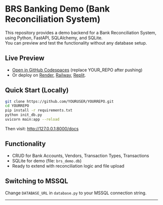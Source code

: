 # BRS Banking Demo (Bank Reconciliation System)

This repository provides a demo backend for a Bank Reconciliation System, using Python, FastAPI, SQLAlchemy, and SQLite.  
You can preview and test the functionality without any database setup.

## Live Preview

- [Open in GitHub Codespaces](https://github.com/codespaces/new?repo=YOUR_REPO) (replace YOUR_REPO after pushing)
- Or deploy on [Render](https://render.com/), [Railway](https://railway.app/), [Replit](https://replit.com/).

## Quick Start (Locally)

```bash
git clone https://github.com/YOURUSER/YOURREPO.git
cd YOURREPO
pip install -r requirements.txt
python init_db.py
uvicorn main:app --reload
```

Then visit: http://127.0.0.1:8000/docs

## Functionality

- CRUD for Bank Accounts, Vendors, Transaction Types, Transactions
- SQLite for demo (file: `brs_demo.db`)
- Ready to extend with reconciliation logic and file upload

## Switching to MSSQL

Change `DATABASE_URL` in `database.py` to your MSSQL connection string.

---